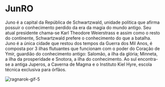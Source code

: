 # JunRO
Juno é a capital da República de Schwartzwald, unidade política que afirma possuir o conhecimento perdido da era da magia do mundo antigo. Seu atual presidente chama-se Karl Theodore Weierstrass e assim como o resto do continente, Schwartzwald prefere o conhecimento do que a batalha.  Juno é a única cidade que restou dos tempos da Guerra dos Mil Anos, é composta por 3 ilhas flutuantes que funcionam com o poder do Coração de Ymir, guardião do conhecimento antigo: Salomão, a ilha da glória; Minneta, a ilha da prosperidade e Snotora, a ilha do conhecimento.  Ao sul encontra-se a antiga Juperos, a Caverna de Magma e o Instituto Kiel Hyre, escola técnica exclusiva para órfãos.

  ![ragnarok-gif-5](https://user-images.githubusercontent.com/16235811/180702171-0953d654-04fc-4f23-8072-9904c17a87e0.gif)
